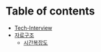 # Table of contents

- [Tech-Interview](./README.md)
- [자료구조](%EC%9E%90%EB%A3%8C%EA%B5%AC%EC%A1%B0/README.md)
  - [시간복잡도](%EC%9E%90%EB%A3%8C%EA%B5%AC%EC%A1%B0/%EC%8B%9C%EA%B0%84%EB%B3%B5%EC%9E%A1%EB%8F%84.md)